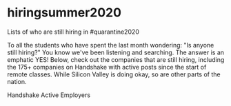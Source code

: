 # hiringsummer2020
Lists of who are still hiring in #quarantine2020

To all the students who have spent the last month wondering:
"Is anyone still hiring?" You know we've been listening and searching.
The answer is an emphatic YES! Below, check out the companies that are 
still hiring, including the 175+ companies on Handshake with active posts
since the start of remote classes.  While Silicon Valley is doing okay,
so are other parts of the nation.


Handshake Active Employers


